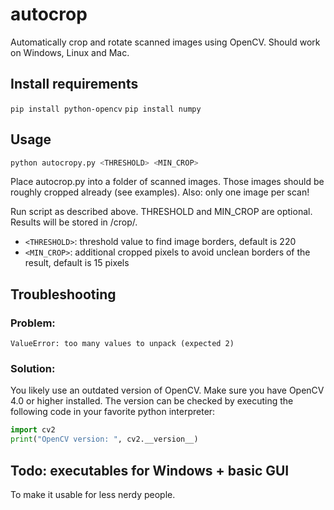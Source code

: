 # autocrop
Automatically crop and rotate scanned images using OpenCV.
Should work on Windows, Linux and Mac.

## Install requirements

`pip install python-opencv`
`pip install numpy`

## Usage

```bash
python autocropy.py <THRESHOLD> <MIN_CROP>
```

Place autocrop.py into a folder of scanned images. Those images should be roughly cropped already (see examples). 
Also: only one image per scan!

Run script as described above. THRESHOLD and MIN_CROP are optional. Results will be stored in /crop/.

- `<THRESHOLD>`: threshold value to find image borders, default is 220
- `<MIN_CROP>`: additional cropped pixels to avoid unclean borders of the result, default is 15 pixels

## Troubleshooting

### Problem:
`ValueError: too many values to unpack (expected 2)`
### Solution:
You likely use an outdated version of OpenCV. Make sure you have OpenCV 4.0 or higher installed. The version can be checked by executing the following code in your favorite python interpreter:

```python
import cv2
print("OpenCV version: ", cv2.__version__)
```

## Todo: executables for Windows + basic GUI
To make it usable for less nerdy people.
